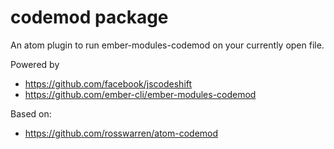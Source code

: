 # codemod package

An atom plugin to run ember-modules-codemod on your currently open file.

Powered by
- https://github.com/facebook/jscodeshift
- https://github.com/ember-cli/ember-modules-codemod

Based on:
- https://github.com/rosswarren/atom-codemod